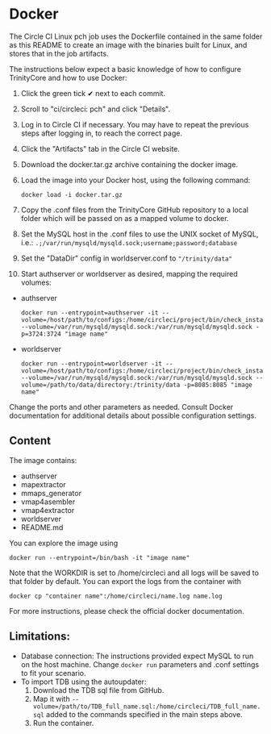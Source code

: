 # Docker

The Circle CI Linux pch job uses the Dockerfile contained in the same folder as this README to create an image with the binaries built for Linux, and stores that in the job artifacts.

The instructions below expect a basic knowledge of how to configure TrinityCore and how to use Docker:
1. Click the green tick ✔ next to each commit.
1. Scroll to "ci/circleci: pch" and click "Details".
1. Log in to Circle CI if necessary. You may have to repeat the previous steps after logging in, to reach the correct page.
1. Click the "Artifacts" tab in the Circle CI website.
1. Download the docker.tar.gz archive containing the docker image.
1. Load the image into your Docker host, using the following command:
    ```
    docker load -i docker.tar.gz
    ```

1. Copy the .conf files from the TrinityCore GitHub repository to a local folder which will be passed on as a mapped volume to docker.
1. Set the MySQL host in the .conf files to use the UNIX socket of MySQL, i.e.: `.;/var/run/mysqld/mysqld.sock;username;password;database`
1. Set the "DataDir" config in worldserver.conf to `"/trinity/data"`
1. Start authserver or worldserver as desired, mapping the required volumes:

- authserver
    ```
    docker run --entrypoint=authserver -it --volume=/host/path/to/configs:/home/circleci/project/bin/check_install/etc --volume=/var/run/mysqld/mysqld.sock:/var/run/mysqld/mysqld.sock -p=3724:3724 "image name"
    ```

- worldserver
    ```
    docker run --entrypoint=worldserver -it --volume=/host/path/to/configs:/home/circleci/project/bin/check_install/etc --volume=/var/run/mysqld/mysqld.sock:/var/run/mysqld/mysqld.sock --volume=/path/to/data/directory:/trinity/data -p=8085:8085 "image name"
    ```

Change the ports and other parameters as needed. Consult Docker documentation for additional details about possible configuration settings.

## Content

The image contains:
- authserver
- mapextractor
- mmaps_generator
- vmap4asembler
- vmap4extractor
- worldserver
- README&#46;md

You can explore the image using
```
docker run --entrypoint=/bin/bash -it "image name"
```

Note that the WORKDIR is set to /home/circleci and all logs will be saved to that folder by default. You can export the logs from the container with
```
docker cp "container name":/home/circleci/name.log name.log
```

For more instructions, please check the official docker documentation.

## Limitations:

- Database connection: The instructions provided expect MySQL to run on the host machine. Change `docker run` parameters and .conf settings to fit your scenario.
- To import TDB using the autoupdater:
  1. Download the TDB sql file from GitHub.
  1. Map it with `--volume=/path/to/TDB_full_name.sql:/home/circleci/TDB_full_name.sql` added to the commands specified in the main steps above.
  1. Run the container.
